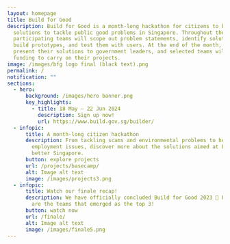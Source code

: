 ```yaml
---
layout: homepage
title: Build for Good
description: Build for Good is a month-long hackathon for citizens to build
  solutions to tackle public good problems in Singapore. Throughout the month,
  participating teams will scope out problem statements, identify solutions,
  build prototypes, and test them with users. At the end of the month, they will
  present their solutions to government leaders, and selected teams will receive
  funding to carry on their projects.
image: /images/bfg logo final (black text).png
permalink: /
notification: ""
sections:
  - hero:
      background: /images/hero banner.png
      key_highlights:
        - title: 18 May — 22 Jun 2024
          description: Sign up now!
          url: https://www.build.gov.sg/builder/
  - infopic:
      title: A month-long citizen hackathon
      description: From tackling scams and environmental problems to healthcare and
        employment issues, discover more about the solutions aimed at building a
        better Singapore.
      button: explore projects
      url: /projects/basecamp/
      alt: Image alt text
      image: /images/projects3.png
  - infopic:
      title: Watch our finale recap!
      description: We have officially concluded Build for Good 2023 🎊 Find out which
        are the teams that emerged as the top 3!
      button: watch now
      url: /finale/
      alt: Image alt text
      image: /images/finale5.png
---
```

